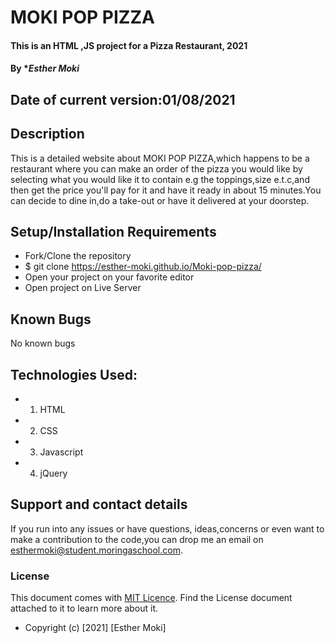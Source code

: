 # MOKI POP PIZZA

#### This is an HTML ,JS project for a Pizza Restaurant, 2021

#### By **Esther Moki*
## Date of current version:01/08/2021

## Description
This is a detailed website about MOKI POP PIZZA,which happens to be a restaurant where you can make an order of the pizza you would like by selecting what you would like it to contain e.g the toppings,size e.t.c,and then get the price you'll pay for it and have it ready in about 15 minutes.You can decide to dine in,do a take-out or have it delivered at your doorstep.

## Setup/Installation Requirements
* Fork/Clone the repository
* $ git clone  https://esther-moki.github.io/Moki-pop-pizza/
* Open your project on your favorite editor
* Open project on Live Server

## Known Bugs
No known bugs
## Technologies Used:
* 1. HTML
* 2. CSS 
* 3. Javascript
* 4. jQuery

## Support and contact details
If you run into any issues or have questions, ideas,concerns or even want to make a contribution to the code,you can drop me an email on esthermoki@student.moringaschool.com.

### License
This document comes with <a href="https://https://github.com/Esther-Moki/Moki-pop-pizza/blob/master/LICENSE" target="_blank">MIT Licence</a>. Find the License document attached to it to learn more about it.
* Copyright (c) [2021] [Esther Moki]
